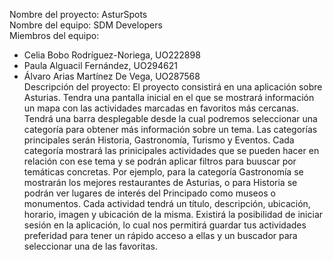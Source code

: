 Nombre del proyecto: AsturSpots  
Nombre del equipo: SDM Developers  
Miembros del equipo:
- Celia Bobo Rodríguez-Noriega, UO222898
- Paula Alguacil Fernández, UO294621
- Álvaro Arias Martínez De Vega, UO287568  
Descripción del proyecto: El proyecto consistirá en una aplicación sobre Asturias. Tendra una pantalla inicial 
en el que se mostrará información un mapa con las actividades marcadas en favoritos más cercanas.
Tendrá una barra desplegable desde la cual podremos seleccionar una categoría para obtener más información sobre un tema.
Las categorías principales serán Historia, Gastronomía, Turismo y Eventos.
Cada categoría mostrará las prinicipales actividades que se pueden hacer en relación con ese tema y se podrán aplicar filtros para buuscar por temáticas concretas.
Por ejemplo, para la categoría Gastronomía se mostrarán los mejores restaurantes de Asturias, o para Historia se podrán ver lugares de interés del Principado como museos o monumentos.
Cada actividad tendrá un título, descripción, ubicación, horario, imagen y ubicación de la misma. Existirá
la posibilidad de iniciar sesión en la aplicación, lo cual nos permitirá guardar tus actividades preferidad para tener un 
rápido acceso a ellas y un buscador para seleccionar una de las favoritas.
